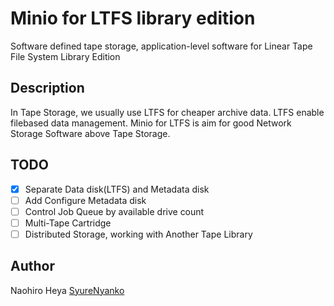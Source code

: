 Minio for LTFS library edition
====

Software defined tape storage, application-level software for Linear Tape File System Library Edition 

## Description
In Tape Storage, we usually use LTFS for cheaper archive data. LTFS enable filebased data management.
Minio for LTFS is aim for good Network Storage Software above Tape Storage. 

## TODO
- [x] Separate Data disk(LTFS) and Metadata disk
- [ ] Add Configure Metadata disk
- [ ] Control Job Queue by available drive count 
- [ ] Multi-Tape Cartridge
- [ ] Distributed Storage, working with Another Tape Library

## Author
Naohiro Heya
[SyureNyanko](https://github.com/SyureNyanko)
